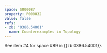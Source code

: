 ```yaml
---
space: S000087
property: P000032
value: false
refs:
- zb: "0386.54001"
  name: Counterexamples in Topology
---
```


See item #4 for space #89 in {{zb:0386.54001}}.
